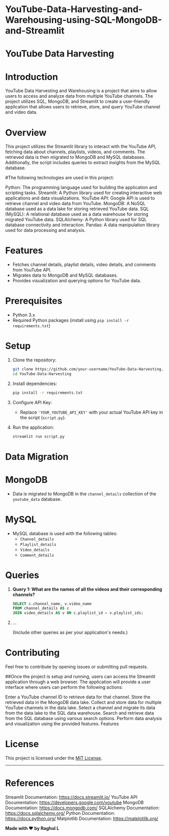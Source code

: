 # YouTube-Data-Harvesting-and-Warehousing-using-SQL-MongoDB-and-Streamlit

# YouTube Data Harvesting


# Introduction

YouTube Data Harvesting and Warehousing is a project that aims to allow users to access and analyze data from multiple YouTube channels. The project utilizes SQL, MongoDB, and Streamlit to create a user-friendly application that allows users to retrieve, store, and query YouTube channel and video data.

# Overview

This project utilizes the Streamlit library to interact with the YouTube API, fetching data about channels, playlists, videos, and comments. The retrieved data is then migrated to MongoDB and MySQL databases. Additionally, the script includes queries to extract insights from the MySQL database.

#The following technologies are used in this project:

Python: The programming language used for building the application and scripting tasks.
Streamlit: A Python library used for creating interactive web applications and data visualizations.
YouTube API: Google API is used to retrieve channel and video data from YouTube.
MongoDB: A NoSQL database used as a data lake for storing retrieved YouTube data.
SQL (MySQL): A relational database used as a data warehouse for storing migrated YouTube data.
SQLAlchemy: A Python library used for SQL database connectivity and interaction.
Pandas: A data manipulation library used for data processing and analysis.

# Features

- Fetches channel details, playlist details, video details, and comments from YouTube API.
- Migrates data to MongoDB and MySQL databases.
- Provides visualization and querying options for YouTube data.

# Prerequisites

- Python 3.x
- Required Python packages (install using `pip install -r requirements.txt`)

# Setup

1. Clone the repository:

    ```bash
    git clone https://github.com/your-username/YouTube-Data-Harvesting.git
    cd YouTube-Data-Harvesting
    ```

2. Install dependencies:

    ```bash
    pip install -r requirements.txt
    ```

3. Configure API Key:

    - Replace `'YOUR_YOUTUBE_API_KEY'` with your actual YouTube API key in the script (`script.py`).

4. Run the application:

    ```bash
    streamlit run script.py
    ```

# Data Migration

# MongoDB

- Data is migrated to MongoDB in the `channel_details` collection of the `youtube_data` database.

# MySQL

- MySQL database is used with the following tables:
    - `Channel_details`
    - `Playlist_details`
    - `Video_details`
    - `Comment_details`

# Queries

1. **Query 1: What are the names of all the videos and their corresponding channels?**

    ```sql
    SELECT c.channel_name, v.video_name
    FROM channel_details AS c
    JOIN video_details AS v ON c.playlist_id = v.playlist_ids;
    ```

2. ...

   (Include other queries as per your application's needs.)

# Contributing

Feel free to contribute by opening issues or submitting pull requests.

##Once the project is setup and running, users can access the Streamlit application through a web browser. The application will provide a user interface where users can perform the following actions:

Enter a YouTube channel ID to retrieve data for that channel.
Store the retrieved data in the MongoDB data lake.
Collect and store data for multiple YouTube channels in the data lake.
Select a channel and migrate its data from the data lake to the SQL data warehouse.
Search and retrieve data from the SQL database using various search options.
Perform data analysis and visualization using the provided features.
Features

# License

This project is licensed under the [MIT License](LICENSE).

---

# References

Streamlit Documentation: https://docs.streamlit.io/
YouTube API Documentation: https://developers.google.com/youtube
MongoDB Documentation: https://docs.mongodb.com/
SQLAlchemy Documentation: https://docs.sqlalchemy.org/
Python Documentation: https://docs.python.org/
Matplotlib Documentation: https://matplotlib.org/

**Made with ❤️ by Raghul L**

